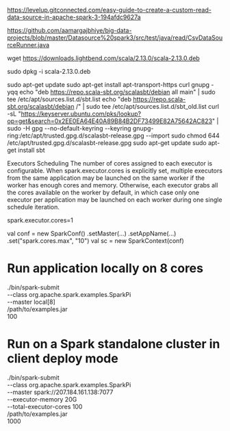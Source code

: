 https://levelup.gitconnected.com/easy-guide-to-create-a-custom-read-data-source-in-apache-spark-3-194afdc9627a


https://github.com/aamargajbhiye/big-data-projects/blob/master/Datasource%20spark3/src/test/java/read/CsvDataSourceRunner.java


wget https://downloads.lightbend.com/scala/2.13.0/scala-2.13.0.deb

sudo dpkg -i scala-2.13.0.deb

sudo apt-get update
sudo apt-get install apt-transport-https curl gnupg -yqq
echo "deb https://repo.scala-sbt.org/scalasbt/debian all main" | sudo tee /etc/apt/sources.list.d/sbt.list
echo "deb https://repo.scala-sbt.org/scalasbt/debian /" | sudo tee /etc/apt/sources.list.d/sbt_old.list
curl -sL "https://keyserver.ubuntu.com/pks/lookup?op=get&search=0x2EE0EA64E40A89B84B2DF73499E82A75642AC823" | sudo -H gpg --no-default-keyring --keyring gnupg-ring:/etc/apt/trusted.gpg.d/scalasbt-release.gpg --import
sudo chmod 644 /etc/apt/trusted.gpg.d/scalasbt-release.gpg
sudo apt-get update
sudo apt-get install sbt


Executors Scheduling
The number of cores assigned to each executor is configurable. When spark.executor.cores is explicitly set, multiple executors from the same application may be launched on the same worker if the worker has enough cores and memory. Otherwise, each executor grabs all the cores available on the worker by default, in which case only one executor per application may be launched on each worker during one single schedule iteration.

spark.executor.cores=1


val conf = new SparkConf()
  .setMaster(...)
  .setAppName(...)
  .set("spark.cores.max", "10")
val sc = new SparkContext(conf)



# Run application locally on 8 cores
./bin/spark-submit \
  --class org.apache.spark.examples.SparkPi \
  --master local[8] \
  /path/to/examples.jar \
  100

# Run on a Spark standalone cluster in client deploy mode
./bin/spark-submit \
  --class org.apache.spark.examples.SparkPi \
  --master spark://207.184.161.138:7077 \
  --executor-memory 20G \
  --total-executor-cores 100 \
  /path/to/examples.jar \
  1000



